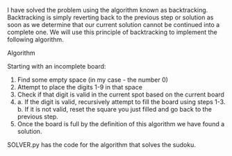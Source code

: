 I have solved the problem using the algorithm known as backtracking. Backtracking is simply reverting back to the previous step or solution as soon as we determine that our current solution cannot be continued into a complete one. We will use this principle of backtracking to implement the following algorithm.

Algorithm

Starting with an incomplete board:
  1. Find some empty space (in my case - the number 0)
  2. Attempt to place the digits 1-9 in that space
  3. Check if that digit is valid in the current spot based on the current board
  4. a. If the digit is valid, recursively attempt to fill the board using steps 1-3.
     b. If it is not valid, reset the square you just filled and go back to the previous step.
  5. Once the board is full by the definition of this algorithm we have found a solution.

SOLVER.py has the code for the algorithm that solves the sudoku.
